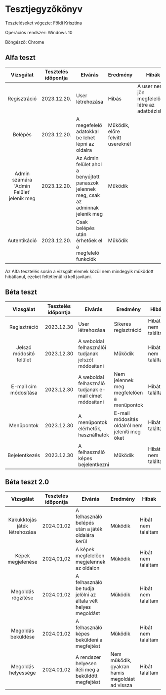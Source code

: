 # Tesztjegyzőkönyv

Teszteléseket végezte: Földi Krisztina

Operációs rendszer: Windows 10

Böngésző: Chrome


## Alfa teszt

| Vizsgálat | Tesztelés időpontja | Elvárás | Eredmény | Hibák |
| :---: | --- | --- | --- | --- |
| Regisztráció | 2023.12.20. | User létrehozása | Hibás | A user nem jön megfelelően létre az adatbázisban| 
| Belépés | 2023.12.20. | A megefelelő adatokkal be lehet lépni az oldalra | Működik, előre felvitt usereknél | 
| Admin számára 'Admin Felület' jelenik meg  | 2023.12.20. | Az Admin felület ahol a benyújtott panaszok jelennek meg, csak az adminnak jelenik meg| Működik | 
| Autentikáció | 2023.12.20. | Csak belépés után érhetőek el a megfelelő funkciók | Működik |

Az Alfa tesztelés során a vizsgált elemek közül nem mindegyik működött hibátlanul, ezeket feltétlenül ki kell javítani.

## Béta teszt

| Vizsgálat | Tesztelés időpontja | Elvárás | Eredmény | Hibák |
| :---: | --- | --- | --- | --- |
| Regisztráció | 2023.12.30 | User létrehozása | Sikeres regisztráció | Hibát nem találtam |
| Jelszó módosító felület | 2023.12.30 | A weboldal felhasználói tudjanak jelszót módosítani | Működik| Hibát nem találtam |
| E-mail cím módosítása | 2023.12.30 | A weboldal felhasználó tudjanak e-mail címet módosítani | Nem jelennek meg megfelelően a menüpontok | Hibát találtam |
| Menüpontok | 2023.12.30 | A menüpontok elérhetők, használhatók | E-mail módosítás oldalról nem jeleníti meg őket| Hibát találtam |
| Bejelentkezés | 2023.12.30 | A felhasználó képes bejelentkezni | Működik | Hibát nem találtam |

## Béta teszt 2.0

| Vizsgálat | Tesztelés időpontja | Elvárás | Eredmény | Hibák |
| :---: | --- | --- | --- | --- |
| Kakukktojás játék létrehozása | 2024.01.02 |A felhasználó belépés után a játék oldalára kerül | Működik | Hibát nem találtam |
| Képek megjelenése | 2024,01,02 | A képek megfelelően megjelennek az oldalon| Működik| Hibát nem találtam |
| Megoldás rögzítése | 2024.01.02 | A felhasználó be tudja jelölni az általa vélt helyes megoldást | Működik | Hibát nem találtam |
| Megoldás beküldése | 2024.01.02 | A felhasználó képes beküldeni a megfejtést | Működik| Hibát nem találtam |
| Megoldás helyessége | 2024.01.02 | A rendszer helyesen ítéli meg a beküldött megfejtést| Nem működik, gyakran hamis megoldást ad vissza | Hibát  találtam |